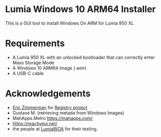 # Lumia Windows 10 ARM64 Installer
This is a GUI tool to install Windows On ARM for Lumia 950 XL

# Requirements
- A Lumia 950 XL with an unlocked bootloader that can correctly enter Mass Storage Mode
- A Windows 10 ARM64 Image (.wim)
- A USB-C cable

# Acknowledgements
- [Eric Zimmerman](https://github.com/EricZimmerman) for [Registry project](https://github.com/EricZimmerman/Registry)
- Gustave M. (retrieving metada from Windows Images)
- MahApps.Metro https://mahapps.com/
- https://reactiveui.net/
- the people at [LumiaWOA](https://t.me/joinchat/Ey6mehEPg0Fe4utQNZ9yjA) for their testing.

